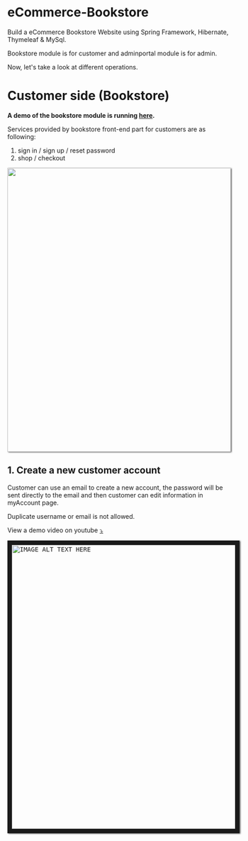 # eCommerce-Bookstore

Build a eCommerce Bookstore Website using Spring Framework, Hibernate, Thymeleaf &amp; MySql.

Bookstore module is for customer and adminportal module is for admin.

Now, let's take a look at different operations.

# Customer side (Bookstore)

**A demo of the bookstore module is running [here](https://ecommerce-bookstore.herokuapp.com/).**

Services provided by bookstore front-end part for customers are as following:

1. sign in / sign up / reset password
2. shop / checkout


<kbd><img src="https://drive.google.com/uc?id=1yV5VACUn1-xXZoiw_Y9yb8VbTtYs9691" width="640" style="border: 0px solid black;box-shadow: 2px 1px 3px #545454" /></kbd>

## 1. Create a new customer account

Customer can use an email to create a new account, the password will be sent directly to the email and then customer can edit information in myAccount page.

Duplicate username or email is not allowed.

View a demo video on youtube <a href="http://www.youtube.com/watch?v=QlF81-6gLG0" target="_blank">⤵️</a>

<kbd><a href="http://www.youtube.com/watch?v=QlF81-6gLG0" target="_blank"><img src="https://i9.ytimg.com/vi/QlF81-6gLG0/maxresdefault.jpg?sqp=CNiC_NAF&rs=AOn4CLCyXwmPUzOT846z96XaGMc41bmw7g"
	alt="IMAGE ALT TEXT HERE" width="640" border="10" style="box-shadow: 2px 1px 3px #545454;" /></a></kbd>
